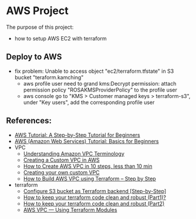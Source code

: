 # AWS Project

The purpose of this project:

* how to setup AWS EC2 with terraform

## Deploy to AWS

* fix problem: Unable to access object "ec2/terraform.tfstate" in S3 bucket "teraform.kamching"
    + aws profile user need to grand kms:Decrypt permission: attach permission policy "ROSAKMSProviderPolicy" to the profile user
    + aws console go to "KMS > Customer managed keys > terraform-s3", under "Key users", add the corresponding profile user

## References:

* [AWS Tutorial: A Step-by-Step Tutorial for Beginners](https://www.simplilearn.com/tutorials/aws-tutorial)
* [AWS (Amazon Web Services) Tutorial: Basics for Beginners](https://www.guru99.com/aws-tutorial.html)
* VPC
    + [Understanding Amazon VPC Terminology](https://levelup.gitconnected.com/understanding-amazon-vpc-terminology-b3150bb6cde0)
    + [Creating a Custom VPC in AWS](https://levelup.gitconnected.com/creating-a-custom-vpc-in-aws-b4ea7bf4a71)
    + [How to Create AWS VPC in 10 steps, less than 10 min](https://varunmanik1.medium.com/how-to-create-aws-vpc-in-10-steps-less-than-5-min-a49ac12064aa)
    + [Creating your own custom VPC](https://www.javatpoint.com/creating-your-own-custom-vpc)
    + [How to Build AWS VPC using Terraform – Step by Step](https://spacelift.io/blog/terraform-aws-vpc)
* terraform
    + [Configure S3 bucket as Terraform backend [Step-by-Step]](https://www.golinuxcloud.com/configure-s3-bucket-as-terraform-backend/)
    + [How to keep your terraform code clean and robust (Part1)?](https://mohamed-dhaoui.medium.com/how-to-keep-your-terraform-code-clean-and-robust-part1-64e2c8034ace)
    + [How to keep your terraform code clean and robust (Part2)](https://mohamed-dhaoui.medium.com/how-to-keep-your-terraform-code-clean-and-robust-part2-e3d913de591c)
    + [AWS VPC — Using Terraform Modules](https://medium.com/cloud-native-daily/aws-vpc-using-terraform-modules-78d02005b745)
